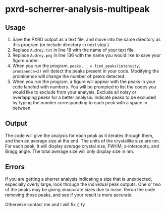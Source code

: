 # pxrd-scherrer-analysis-multipeak

## Usage
1. Save the PXRD output as a text file, and move into the same directory as this program (or include directory in next step.)
2. Replace `Audrey.txt` in line 18 with the name of your text file.
3. Replace `Audrey.png` in line 136 with the name you would like to save your figure under.
4. When you run the program, `peaks, _ = find_peaks(intensity, prominence=3)` will detect the peaks present in your code. Modifying the prominence will change the number of peaks detected.
5. When you run the program, a figure will appear with the peaks in your code labeled with numbers. You will be prompted to list the codes you would like to exclude from your analysis. Exclude all noisy or overlapping peaks for a better analysis. Indicate peaks to be excluded by typing the number corresponding to each peak with a space in between.

## Output
The code will give the analysis for each peak as it iterates through them, and then an average size at the end. The units of the crystallite size are nm. For each peak, it will display average crystal size, FWHM, x-intercepts, and Bragg angle. The total average size will only display size in nm. 

## Errors
If you are getting a sherrer analysis indicating a size that is unexpected, especially overly large, look through the individual peak outputs. One or two of the peaks may be giving innacurate sizes due to noise. Rerun the code removing those peaks, and see if your result is more accurate. 

Otherwise contact me and I will fix :) ty
